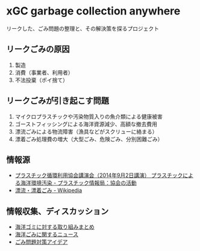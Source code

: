 # xGC garbage collection anywhere

リークした、ごみ問題の整理と、その解決策を探るプロジェクト

## リークごみの原因

1. 製造
2. 消費（事業者、利用者）
3. 不法投棄（ポイ捨て）

## リークごみが引き起こす問題

1. マイクロプラスチックや汚染物質入りの魚介類による健康被害
2. ゴーストフィッシングによる海洋資源減少、高額な撤去費用
3. 漂流ごみによる物流障害（漁具などがスクリューに絡まる）
4. 漂着ごみ処理費の増大（大型ごみ、危険ごみ、分別困難ごみ）

## 情報源

- [プラスチック循環利用協会講演会（2014年9月2日講演） プラスチックによる海洋環境汚染 - プラスチック情報局：協会の活動](https://www.pwmi.or.jp/public/new/201501/index.html)
- [漂流・漂着ごみ - Wikipedia](https://ja.wikipedia.org/wiki/%E6%BC%82%E6%B5%81%E3%83%BB%E6%BC%82%E7%9D%80%E3%81%94%E3%81%BF#:~:text=%E6%BC%82%E6%B5%81%E3%83%BB%E6%BC%82%E7%9D%80%E3%81%94%E3%81%BF%EF%BC%88%E3%81%B2%E3%82%87%E3%81%86,%E3%81%94%E3%81%BF%E3%80%81%E3%83%9E%E3%83%AA%E3%83%B3%E3%83%87%E3%83%96%E3%83%AA%E3%81%A8%E3%82%82%E5%91%BC%E3%81%B0%E3%82%8C%E3%82%8B%E3%80%82)

## 情報収集、ディスカッション

- [海洋ゴミに対する取り組みまとめ](https://github.com/code4fukui/marinedebris/issues/1)
- [海洋ごみに関するニュース](https://github.com/code4fukui/marinedebris/issues/2)
- [ごみ問題対策アイデア](https://github.com/code4fukui/marinedebris/issues/3)
